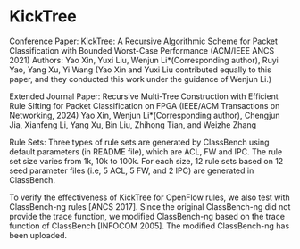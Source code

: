 # KickTree
  Conference Paper: 
  KickTree: A Recursive Algorithmic Scheme for Packet Classification with Bounded Worst-Case Performance (ACM/IEEE ANCS 2021)
  Authors: Yao Xin, Yuxi Liu, Wenjun Li*(Corresponding author), Ruyi Yao, Yang Xu, Yi Wang (Yao Xin and Yuxi Liu contributed equally to this paper, and they conducted this work under the guidance of Wenjun Li.)

  Extended Journal Paper: 
  Recursive Multi-Tree Construction with Efficient Rule Sifting for Packet Classification on FPGA (IEEE/ACM Transactions on Networking, 2024)
  Yao Xin, Wenjun Li*(Corresponding author), Chengjun Jia, Xianfeng Li, Yang Xu, Bin Liu, Zhihong Tian, and Weizhe Zhang
  
Rule Sets: 
Three types of rule sets are generated by ClassBench using default parameters (in README file), which are ACL, FW and IPC. The rule set size varies from 1k, 10k to 100k. For each size, 12 rule sets based on 12 seed parameter files (i.e, 5 ACL, 5 FW, and 2 IPC) are generated in ClassBench.

To verify the effectiveness of KickTree for OpenFlow rules, we also test with ClassBench-ng rules [ANCS 2017]. Since the original ClassBench-ng did not provide the trace function, we modified ClassBench-ng based on the trace function of ClassBench [INFOCOM 2005]. The modified ClassBench-ng has been uploaded. 
